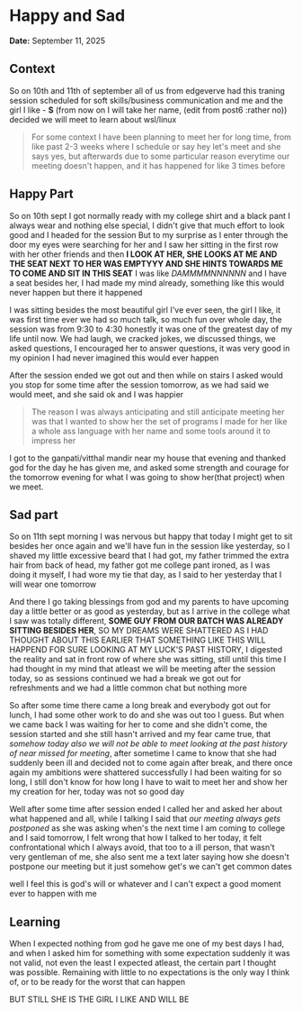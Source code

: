 # Happy and Sad

**Date:** September 11, 2025

## Context
So on 10th and 11th of september all of us from edgeverve had this traning session scheduled for soft skills/business communication and me and the girl I like - **S** (from now on I will take her name, (edit from post6 :rather no)) decided we will meet to learn about wsl/linux
> For some context I have been planning to meet her for long time, from like past 2-3 weeks where I schedule or say hey let's meet and she says yes, but afterwards due to some particular reason everytime our meeting doesn't happen, and it has happened for like 3 times before

## Happy Part
So on 10th sept I got normally ready with my college shirt and a black pant I always wear and nothing else special, I didn't give that much effort to look good and I headed for the session
But to my surprise as I enter through the door my eyes were searching for her and I saw her sitting in the first row with her other friends and then **I LOOK AT HER, SHE LOOKS AT ME AND THE SEAT NEXT TO HER WAS EMPTYYY AND SHE HINTS TOWARDS ME TO COME AND SIT IN THIS SEAT** I was like *DAMMMMNNNNNN* and I have a seat besides her, I had made my mind already, something like this would never happen but there it happened 

I was sitting besides the most beautiful girl I've ever seen, the girl I like, it was first time ever we had so much talk, so much fun over whole day, the session was from 9:30 to 4:30 honestly it was one of the greatest day of my life until now.
We had laugh, we cracked jokes, we discussed things, we asked questions, I encouraged her to answer questions, it was very good in my opinion
I had never imagined this would ever happen

After the session ended we got out and then while on stairs I asked would you stop for some time after the session tomorrow, as we had said we would meet, and she said ok and I was happier
> The reason I was always anticipating and still anticipate meeting her was that I wanted to show her the set of programs I made for her like a whole ass language with her name and some tools around it to impress her

I got to the ganpati/vitthal mandir near my house that evening and thanked god for the day he has given me, and asked some strength and courage for the tomorrow evening for what I was going to show her(that project) when we meet.

## Sad part
So on 11th sept morning I was nervous but happy that today I might get to sit besides her once again and we'll have fun in the session like yesterday, so I shaved my little excessive beard that I had got, my father trimmed the extra hair from back of head, my father got me college pant ironed, as I was doing it myself, I had wore my tie that day, as I said to her yesterday that I will wear one tomorrow

And there I go taking blessings from god and my parents to have upcoming day a little better or as good as yesterday, but as I arrive in the college what I saw was totally different, **SOME GUY FROM OUR BATCH WAS ALREADY SITTING BESIDES HER**, SO MY DREAMS WERE SHATTERED AS I HAD THOUGHT ABOUT THIS EARLIER THAT SOMETHING LIKE THIS WILL HAPPEND FOR SURE LOOKING AT MY LUCK'S PAST HISTORY, I digested the reality and sat in front row of where she was sitting, still until this time I had thought in my mind that atleast we will be meeting after the session today, so as sessions continued we had a break we got out for refreshments and we had a little common chat but nothing more

So after some time there came a long break and everybody got out for lunch, I had some other work to do and she was out too I guess. But when we came back I was waiting for her to come and she didn't come, the session started and she still hasn't arrived and my fear came true, that *somehow today also we will not be able to meet looking at the past history of near missed for meeting*, after sometime I came to know that she had suddenly been ill and decided not to come again after break, and there once again my ambitions were shattered successfully I had been waiting for so long, I still don't know for how long I have to wait to meet her and show her my creation for her, today was not so good day

Well after some time after session ended I called her and asked her about what happened and all, while I talking I said that *our meeting always gets postponed* as she was asking when's the next time I am coming to college and I said tomorrow, I felt wrong that how I talked to her today, it felt confrontational which I always avoid, that too to a ill person, that wasn't very gentleman of me, she also sent me a text later saying how she doesn't postpone our meeting but it just somehow get's we can't get common dates

well I feel this is god's will or whatever and I can't expect a good moment ever to happen with me

## Learning
When I expected nothing from god he gave me one of my best days I had, and when I asked him for something with some expectation suddenly it was not valid, not even the least I expected atleast, the certain part I thought was possible. Remaining with little to no expectations is the only way I think of, or to be ready for the worst that can happen

BUT STILL SHE IS THE GIRL I LIKE AND WILL BE  